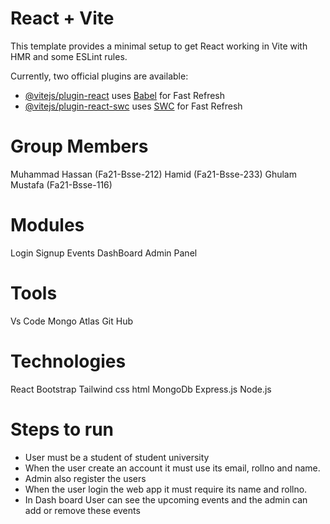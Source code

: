 # React + Vite

This template provides a minimal setup to get React working in Vite with HMR and some ESLint rules.

Currently, two official plugins are available:

- [@vitejs/plugin-react](https://github.com/vitejs/vite-plugin-react/blob/main/packages/plugin-react/README.md) uses [Babel](https://babeljs.io/) for Fast Refresh
- [@vitejs/plugin-react-swc](https://github.com/vitejs/vite-plugin-react-swc) uses [SWC](https://swc.rs/) for Fast Refresh

# Group Members
Muhammad Hassan (Fa21-Bsse-212)
Hamid (Fa21-Bsse-233)
Ghulam Mustafa (Fa21-Bsse-116)

# Modules
Login
Signup
Events
DashBoard
Admin Panel

# Tools
Vs Code
Mongo Atlas
Git Hub

# Technologies
React
Bootstrap
Tailwind
css
html
MongoDb
Express.js
Node.js

# Steps to run
- User must be a student of student university
- When the user create an account it must use its email, rollno and name.
- Admin also register the users
- When the user login the web app it must require its name and rollno.
- In Dash board User can see the upcoming events and the admin can add or remove these events
